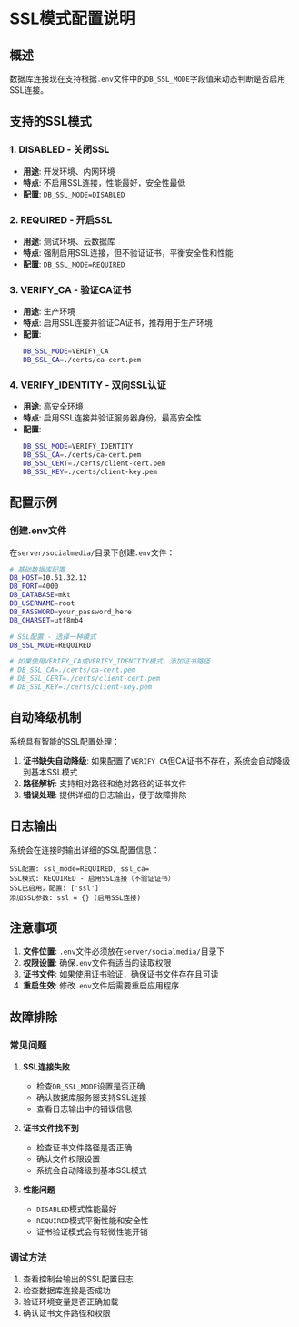 # SSL模式配置说明

## 概述

数据库连接现在支持根据`.env`文件中的`DB_SSL_MODE`字段值来动态判断是否启用SSL连接。

## 支持的SSL模式

### 1. DISABLED - 关闭SSL
- **用途**: 开发环境、内网环境
- **特点**: 不启用SSL连接，性能最好，安全性最低
- **配置**: `DB_SSL_MODE=DISABLED`

### 2. REQUIRED - 开启SSL
- **用途**: 测试环境、云数据库
- **特点**: 强制启用SSL连接，但不验证证书，平衡安全性和性能
- **配置**: `DB_SSL_MODE=REQUIRED`

### 3. VERIFY_CA - 验证CA证书
- **用途**: 生产环境
- **特点**: 启用SSL连接并验证CA证书，推荐用于生产环境
- **配置**: 
  ```bash
  DB_SSL_MODE=VERIFY_CA
  DB_SSL_CA=./certs/ca-cert.pem
  ```

### 4. VERIFY_IDENTITY - 双向SSL认证
- **用途**: 高安全环境
- **特点**: 启用SSL连接并验证服务器身份，最高安全性
- **配置**: 
  ```bash
  DB_SSL_MODE=VERIFY_IDENTITY
  DB_SSL_CA=./certs/ca-cert.pem
  DB_SSL_CERT=./certs/client-cert.pem
  DB_SSL_KEY=./certs/client-key.pem
  ```

## 配置示例

### 创建.env文件

在`server/socialmedia/`目录下创建`.env`文件：

```bash
# 基础数据库配置
DB_HOST=10.51.32.12
DB_PORT=4000
DB_DATABASE=mkt
DB_USERNAME=root
DB_PASSWORD=your_password_here
DB_CHARSET=utf8mb4

# SSL配置 - 选择一种模式
DB_SSL_MODE=REQUIRED

# 如果使用VERIFY_CA或VERIFY_IDENTITY模式，添加证书路径
# DB_SSL_CA=./certs/ca-cert.pem
# DB_SSL_CERT=./certs/client-cert.pem
# DB_SSL_KEY=./certs/client-key.pem
```

## 自动降级机制

系统具有智能的SSL配置处理：

1. **证书缺失自动降级**: 如果配置了`VERIFY_CA`但CA证书不存在，系统会自动降级到基本SSL模式
2. **路径解析**: 支持相对路径和绝对路径的证书文件
3. **错误处理**: 提供详细的日志输出，便于故障排除

## 日志输出

系统会在连接时输出详细的SSL配置信息：

```
SSL配置: ssl_mode=REQUIRED, ssl_ca=
SSL模式: REQUIRED - 启用SSL连接（不验证证书）
SSL已启用，配置: ['ssl']
添加SSL参数: ssl = {} (启用SSL连接)
```

## 注意事项

1. **文件位置**: `.env`文件必须放在`server/socialmedia/`目录下
2. **权限设置**: 确保`.env`文件有适当的读取权限
3. **证书文件**: 如果使用证书验证，确保证书文件存在且可读
4. **重启生效**: 修改`.env`文件后需要重启应用程序

## 故障排除

### 常见问题

1. **SSL连接失败**
   - 检查`DB_SSL_MODE`设置是否正确
   - 确认数据库服务器支持SSL连接
   - 查看日志输出中的错误信息

2. **证书文件找不到**
   - 检查证书文件路径是否正确
   - 确认文件权限设置
   - 系统会自动降级到基本SSL模式

3. **性能问题**
   - `DISABLED`模式性能最好
   - `REQUIRED`模式平衡性能和安全性
   - 证书验证模式会有轻微性能开销

### 调试方法

1. 查看控制台输出的SSL配置日志
2. 检查数据库连接是否成功
3. 验证环境变量是否正确加载
4. 确认证书文件路径和权限 
